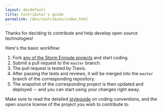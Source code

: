 ```yaml
---
layout: devdefault
title: Contributor's guide
permalink: /dev/contribute/index.html
---
```


Thanks for deciding to contribute and help develop open source technologies!

Here's the basic workflow:

1. Fork [any of the Storm Enroute projects](https://github.com/storm-enroute)
   and start coding.
2. Submit a pull request to the `master` branch.
3. The pull request is tested by Travis.
4. After passing the tests and reviews, it will be merged into the `master` branch
   of the corresponding repository.
6. The snapshot of the corresponding project is then updated and deployed -- and you can
   start using your changes right away.

Make sure to read the detailed [styleguide](/dev/styleguide/) on coding conventions,
and the open source license of the project you wish to contribute to.
